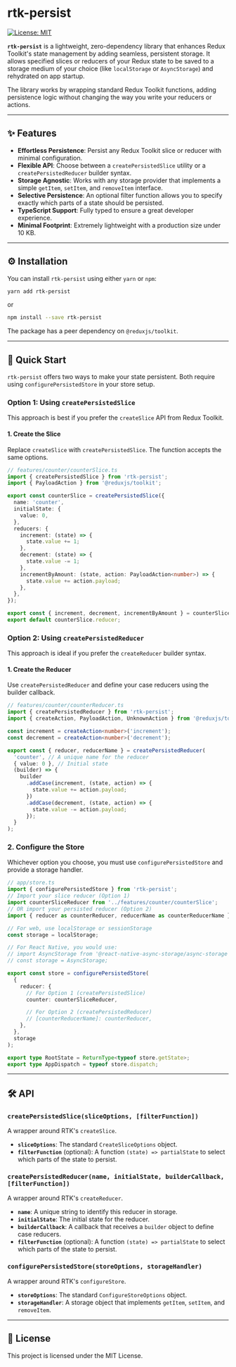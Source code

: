 # rtk-persist

[![License: MIT](https://img.shields.io/badge/License-MIT-yellow.svg)](https://opensource.org/licenses/MIT)

**`rtk-persist`** is a lightweight, zero-dependency library that enhances Redux Toolkit's state management by adding seamless, persistent storage. It allows specified slices or reducers of your Redux state to be saved to a storage medium of your choice (like `localStorage` or `AsyncStorage`) and rehydrated on app startup.

The library works by wrapping standard Redux Toolkit functions, adding persistence logic without changing the way you write your reducers or actions.

***

## ✨ Features

* **Effortless Persistence**: Persist any Redux Toolkit slice or reducer with minimal configuration.
* **Flexible API**: Choose between a `createPersistedSlice` utility or a `createPersistedReducer` builder syntax.
* **Storage Agnostic**: Works with any storage provider that implements a simple `getItem`, `setItem`, and `removeItem` interface.
* **Selective Persistence**: An optional filter function allows you to specify exactly which parts of a state should be persisted.
* **TypeScript Support**: Fully typed to ensure a great developer experience.
* **Minimal Footprint**: Extremely lightweight with a production size under 10 KB.

***

## ⚙️ Installation

You can install `rtk-persist` using either `yarn` or `npm`:

```bash
yarn add rtk-persist
```

or

```bash
npm install --save rtk-persist
```

The package has a peer dependency on `@reduxjs/toolkit`.

***

## 🚀 Quick Start

`rtk-persist` offers two ways to make your state persistent. Both require using `configurePersistedStore` in your store setup.

### Option 1: Using `createPersistedSlice`

This approach is best if you prefer the `createSlice` API from Redux Toolkit.

#### 1. Create the Slice

Replace `createSlice` with `createPersistedSlice`. The function accepts the same options.

```typescript
// features/counter/counterSlice.ts
import { createPersistedSlice } from 'rtk-persist';
import { PayloadAction } from '@reduxjs/toolkit';

export const counterSlice = createPersistedSlice({
  name: 'counter',
  initialState: {
    value: 0,
  },
  reducers: {
    increment: (state) => {
      state.value += 1;
    },
    decrement: (state) => {
      state.value -= 1;
    },
    incrementByAmount: (state, action: PayloadAction<number>) => {
      state.value += action.payload;
    },
  },
});

export const { increment, decrement, incrementByAmount } = counterSlice.actions;
export default counterSlice.reducer;
```

### Option 2: Using `createPersistedReducer`

This approach is ideal if you prefer the `createReducer` builder syntax.

#### 1. Create the Reducer

Use `createPersistedReducer` and define your case reducers using the builder callback.

```typescript
// features/counter/counterReducer.ts
import { createPersistedReducer } from 'rtk-persist';
import { createAction, PayloadAction, UnknownAction } from '@reduxjs/toolkit';

const increment = createAction<number>('increment');
const decrement = createAction<number>('decrement');

export const { reducer, reducerName } = createPersistedReducer(
  'counter', // A unique name for the reducer
  { value: 0 }, // Initial state
  (builder) => {
    builder
      .addCase(increment, (state, action) => {
        state.value += action.payload;
      })
      .addCase(decrement, (state, action) => {
        state.value -= action.payload;
      });
  }
);
```

### 2. Configure the Store

Whichever option you choose, you must use `configurePersistedStore` and provide a storage handler.

```typescript
// app/store.ts
import { configurePersistedStore } from 'rtk-persist';
// Import your slice reducer (Option 1)
import counterSliceReducer from '../features/counter/counterSlice';
// OR import your persisted reducer (Option 2)
import { reducer as counterReducer, reducerName as counterReducerName } from '../features/counter/counterReducer';

// For web, use localStorage or sessionStorage
const storage = localStorage;

// For React Native, you would use:
// import AsyncStorage from '@react-native-async-storage/async-storage';
// const storage = AsyncStorage;

export const store = configurePersistedStore(
  {
    reducer: {
      // For Option 1 (createPersistedSlice)
      counter: counterSliceReducer,

      // For Option 2 (createPersistedReducer)
      // [counterReducerName]: counterReducer,
    },
  },
  storage
);

export type RootState = ReturnType<typeof store.getState>;
export type AppDispatch = typeof store.dispatch;
```

***

## 🛠️ API

### `createPersistedSlice(sliceOptions, [filterFunction])`

A wrapper around RTK's `createSlice`.
* **`sliceOptions`**: The standard `CreateSliceOptions` object.
* **`filterFunction`** (optional): A function `(state) => partialState` to select which parts of the state to persist.

### `createPersistedReducer(name, initialState, builderCallback, [filterFunction])`

A wrapper around RTK's `createReducer`.
* **`name`**: A unique string to identify this reducer in storage.
* **`initialState`**: The initial state for the reducer.
* **`builderCallback`**: A callback that receives a `builder` object to define case reducers.
* **`filterFunction`** (optional): A function `(state) => partialState` to select which parts of the state to persist.

### `configurePersistedStore(storeOptions, storageHandler)`

A wrapper around RTK's `configureStore`.
* **`storeOptions`**: The standard `ConfigureStoreOptions` object.
* **`storageHandler`**: A storage object that implements `getItem`, `setItem`, and `removeItem`.

***

## 📄 License

This project is licensed under the MIT License.
